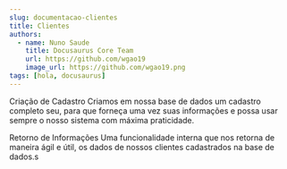 ```yaml
---
slug: documentacao-clientes
title: Clientes
authors:
  - name: Nuno Saude
    title: Docusaurus Core Team
    url: https://github.com/wgao19
    image_url: https://github.com/wgao19.png
tags: [hola, docusaurus]
---
```


Criação de Cadastro
Criamos em nossa base de dados um cadastro completo seu, para que forneça uma vez suas informações e possa usar sempre o nosso sistema com máxima praticidade.

Retorno de Informações
Uma funcionalidade interna que nos retorna de maneira ágil e útil, os dados de nossos clientes cadastrados na base de dados.s